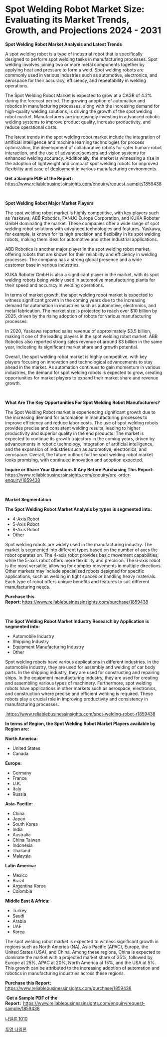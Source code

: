 <p><h1>Spot Welding Robot Market Size: Evaluating its Market Trends, Growth, and Projections 2024 - 2031</h1></p><p><strong>Spot Welding Robot Market Analysis and Latest Trends</strong></p>
<p><p>A spot welding robot is a type of industrial robot that is specifically designed to perform spot welding tasks in manufacturing processes. Spot welding involves joining two or more metal components together by applying heat and pressure to form a weld. Spot welding robots are commonly used in various industries such as automotive, electronics, and aerospace for their accuracy, efficiency, and repeatability in welding operations.</p><p>The Spot Welding Robot Market is expected to grow at a CAGR of 4.2% during the forecast period. The growing adoption of automation and robotics in manufacturing processes, along with the increasing demand for high-quality welding solutions, is driving the growth of the spot welding robot market. Manufacturers are increasingly investing in advanced robotic welding systems to improve product quality, increase productivity, and reduce operational costs. </p><p>The latest trends in the spot welding robot market include the integration of artificial intelligence and machine learning technologies for process optimization, the development of collaborative robots for safer human-robot interaction, and the use of advanced sensors and vision systems for enhanced welding accuracy. Additionally, the market is witnessing a rise in the adoption of lightweight and compact spot welding robots for improved flexibility and ease of deployment in various manufacturing environments.</p></p>
<p><strong>Get a Sample PDF of the Report:&nbsp;</strong> <a href="https://www.reliablebusinessinsights.com/enquiry/request-sample/1859438">https://www.reliablebusinessinsights.com/enquiry/request-sample/1859438</a></p>
<p>&nbsp;</p>
<p><strong>Spot Welding Robot Major Market Players</strong></p>
<p><p>The spot welding robot market is highly competitive, with key players such as Yaskawa, ABB Robotics, FANUC Europe Corporation, and KUKA Roboter GmbH dominating the market. These companies offer a wide range of spot welding robot solutions with advanced technologies and features. Yaskawa, for example, is known for its high precision and flexibility in its spot welding robots, making them ideal for automotive and other industrial applications.</p><p>ABB Robotics is another major player in the spot welding robot market, offering robots that are known for their reliability and efficiency in welding processes. The company has a strong global presence and a wide customer base in various industries.</p><p>KUKA Roboter GmbH is also a significant player in the market, with its spot welding robots being widely used in automotive manufacturing plants for their speed and accuracy in welding operations.</p><p>In terms of market growth, the spot welding robot market is expected to witness significant growth in the coming years due to the increasing demand for automation in industries such as automotive, electronics, and metal fabrication. The market size is projected to reach over $10 billion by 2025, driven by the rising adoption of robots for various manufacturing processes.</p><p>In 2020, Yaskawa reported sales revenue of approximately $3.5 billion, making it one of the leading players in the spot welding robot market. ABB Robotics also reported strong sales revenue of around $3 billion in the same year, indicating its significant market share and growth potential.</p><p>Overall, the spot welding robot market is highly competitive, with key players focusing on innovation and technological advancements to stay ahead in the market. As automation continues to gain momentum in various industries, the demand for spot welding robots is expected to grow, creating opportunities for market players to expand their market share and revenue growth.</p></p>
<p>&nbsp;</p>
<p><strong>What Are The Key Opportunities For Spot Welding Robot Manufacturers?</strong></p>
<p><p>The Spot Welding Robot market is experiencing significant growth due to the increasing demand for automation in manufacturing processes to improve efficiency and reduce labor costs. The use of spot welding robots provides precise and consistent welding results, leading to higher productivity and superior quality in the end products. The market is expected to continue its growth trajectory in the coming years, driven by advancements in robotic technology, integration of artificial intelligence, and the expansion of industries such as automotive, electronics, and aerospace. Overall, the future outlook for the spot welding robot market looks promising, with continued innovation and adoption expected.</p></p>
<p><strong>Inquire or Share Your Questions If Any Before Purchasing This Report:</strong> <a href="https://www.reliablebusinessinsights.com/enquiry/pre-order-enquiry/1859438">https://www.reliablebusinessinsights.com/enquiry/pre-order-enquiry/1859438</a></p>
<p>&nbsp;</p>
<p><strong>Market Segmentation</strong></p>
<p><strong>The Spot Welding Robot Market Analysis by types is segmented into:</strong></p>
<p><ul><li>4-Axis Robot</li><li>5-Axis Robot</li><li>6-Axis Robot</li><li>Other</li></ul></p>
<p><p>Spot welding robots are widely used in the manufacturing industry. The market is segmented into different types based on the number of axes the robot operates on. The 4-axis robot provides basic movement capabilities, while the 5-axis robot offers more flexibility and precision. The 6-axis robot is the most versatile, allowing for complex movements in multiple directions. Other markets may include specialized robots designed for specific applications, such as welding in tight spaces or handling heavy materials. Each type of robot offers unique benefits and features to suit different manufacturing needs.</p></p>
<p><strong>Purchase this Report:&nbsp;</strong><a href="https://www.reliablebusinessinsights.com/purchase/1859438">https://www.reliablebusinessinsights.com/purchase/1859438</a></p>
<p>&nbsp;</p>
<p><strong>The Spot Welding Robot Market Industry Research by Application is segmented into:</strong></p>
<p><ul><li>Automobile Industry</li><li>Shipping Industry</li><li>Equipment Manufacturing Industry</li><li>Other</li></ul></p>
<p><p>Spot welding robots have various applications in different industries. In the automobile industry, they are used for assembly and welding of car body parts. In the shipping industry, they are used for constructing and repairing ships. In the equipment manufacturing industry, they are used for creating and assembling various types of machinery. Furthermore, spot welding robots have applications in other markets such as aerospace, electronics, and construction where precise and efficient welding is required. These robots play a crucial role in improving productivity and consistency in manufacturing processes.</p></p>
<p><a href="https://www.reliablebusinessinsights.com/spot-welding-robot-r1859438">&nbsp;https://www.reliablebusinessinsights.com/spot-welding-robot-r1859438</a></p>
<p><strong>In terms of Region, the Spot Welding Robot Market Players available by Region are:</strong></p>
<p>
    <p> <strong> North America: </strong>
        <ul>
            <li>United States</li>
            <li>Canada</li>
        </ul>
        </p> 
    <p> <strong> Europe: </strong>
        <ul>
            <li>Germany</li>
            <li>France</li>
            <li>U.K.</li>
            <li>Italy</li>
            <li>Russia</li>
        </ul>
        </p> 
    <p> <strong> Asia-Pacific: </strong>
        <ul>
            <li>China</li>
            <li>Japan</li>
            <li>South Korea</li>
            <li>India</li>
            <li>Australia</li>
            <li>China Taiwan</li>
            <li>Indonesia</li>
            <li>Thailand</li>
            <li>Malaysia</li>
        </ul>
        </p> 
    <p> <strong> Latin America: </strong>
        <ul>
            <li>Mexico</li>
            <li>Brazil</li>
            <li>Argentina Korea</li>
            <li>Colombia</li>
        </ul>
        </p> 
    <p> <strong> Middle East & Africa: </strong>
        <ul>
            <li>Turkey</li>
            <li>Saudi</li>
            <li>Arabia</li>
            <li>UAE</li>
            <li>Korea</li>
        </ul>
    </p>
    </p>
<p><p>The spot welding robot market is expected to witness significant growth in regions such as North America (NA), Asia Pacific (APAC), Europe, the United States (USA), and China. Among these regions, China is expected to dominate the market with a projected market share of 35%, followed by Europe at 25%, APAC at 20%, North America at 15%, and the USA at 5%. This growth can be attributed to the increasing adoption of automation and robotics in manufacturing industries across these regions.</p></p>
<p><strong>Purchase this Report: </strong><a href="https://www.reliablebusinessinsights.com/purchase/1859438">https://www.reliablebusinessinsights.com/purchase/1859438</a></p>
<p>&nbsp;<strong>Get a Sample PDF of the Report:&nbsp;&nbsp;</strong><a href="https://www.reliablebusinessinsights.com/enquiry/request-sample/1859438">https://www.reliablebusinessinsights.com/enquiry/request-sample/1859438</a></p>
<p><strong></strong></p>
<p><p><a href="https://github.com/alpinestartsekian/Market-Research-Report-List-1/blob/main/1827045162505.md">나일론 1010</a></p><p><a href="https://medium.com/@danielwardb68/%ED%88%AC%EB%AA%85-%EB%82%98%EC%9D%BC%EB%A1%A0-%EC%8B%9C%EC%9E%A5-%EA%B7%9C%EB%AA%A8%EA%B0%80-%EC%97%B0%ED%8F%89%EA%B7%A0-9-%EC%94%A9-%EC%84%B1%EC%9E%A5%ED%95%98%EA%B3%A0-%EC%9E%88%EC%9C%BC%EB%A9%B0-%EC%9D%B4-%EB%B3%B4%EA%B3%A0%EC%84%9C%EB%8A%94-%EC%8B%9C%EC%9E%A5-%EC%84%B8%EB%B6%84%ED%99%94-%EC%84%B1%EC%9E%A5-%EB%B0%8F-2024%EB%85%84-2031%EB%85%84-%EC%98%88%EC%B8%A1-%EB%B6%84%EC%84%9D%EC%9D%84-%EB%8B%A4%EB%A3%B9%EB%8B%88%EB%8B%A4-af207e13b67d">투명 나일론</a></p></p>